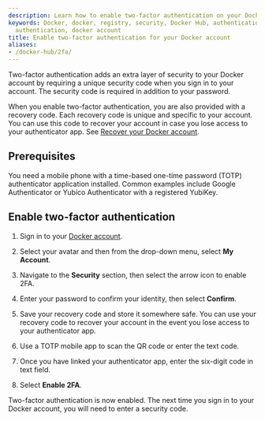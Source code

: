 ```yaml
---
description: Learn how to enable two-factor authentication on your Docker account.
keywords: Docker, docker, registry, security, Docker Hub, authentication, two-factor
  authentication, docker account
title: Enable two-factor authentication for your Docker account
aliases:
- /docker-hub/2fa/
---
```


Two-factor authentication adds an extra layer of security to your Docker
account by requiring a unique security code when you sign in to your account. The
security code is required in addition to your password.

When you enable two-factor authentication, you are also provided with a recovery
code. Each recovery code is unique and specific to your account. You can use
this code to recover your account in case you lose access to your authenticator
app. See [Recover your Docker account](recover-hub-account/).


## Prerequisites

You need a mobile phone with a time-based one-time password (TOTP) authenticator
application installed. Common examples include Google Authenticator or Yubico
Authenticator with a registered YubiKey.

## Enable two-factor authentication

1. Sign in to your [Docker account](https://app.docker.com/login).
2. Select your avatar and then from the drop-down menu, select **My Account**.
3. Navigate to the **Security** section, then select the arrow icon to enable 2FA.
4. Enter your password to confirm your identity, then select **Confirm**.
5. Save your recovery code and store it somewhere safe.
    You can use your recovery code to recover your account in the event you lose access to your authenticator app.

6. Use a TOTP mobile app to scan the QR code or enter the text code.
7. Once you have linked your authenticator app, enter the six-digit code in text field.
8. Select **Enable 2FA**.

Two-factor authentication is now enabled. The next time you sign
in to your Docker account, you will need to enter a security code.